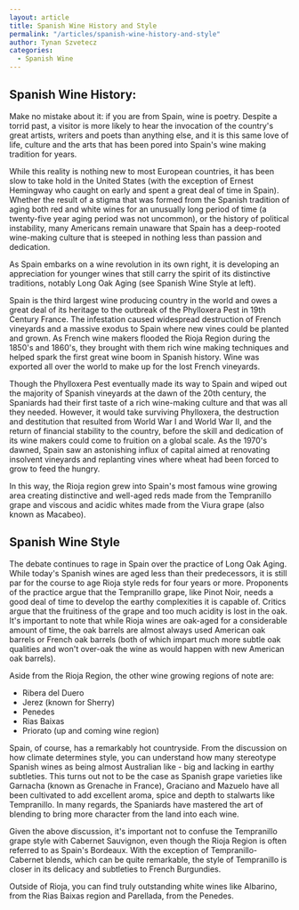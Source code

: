 ```yaml
---
layout: article
title: Spanish Wine History and Style
permalink: "/articles/spanish-wine-history-and-style"
author: Tynan Szvetecz
categories:
  - Spanish Wine
---
```


## Spanish Wine History:

Make no mistake about it: if you are from Spain, wine is poetry. Despite a torrid past, a visitor is more likely to hear the invocation of the country's great artists, writers and poets than anything else, and it is this same love of life, culture and the arts that has been pored into Spain's wine making tradition for years.

While this reality is nothing new to most European countries, it has been slow to take hold in the United States (with the exception of Ernest Hemingway who caught on early and spent a great deal of time in Spain). Whether the result of a stigma that was formed from the Spanish tradition of aging both red and white wines for an unusually long period of time (a twenty-five year aging period was not uncommon), or the history of political instability, many Americans remain unaware that Spain has a deep-rooted wine-making culture that is steeped in nothing less than passion and dedication.

As Spain embarks on a wine revolution in its own right, it is developing an appreciation for younger wines that still carry the spirit of its distinctive traditions, notably Long Oak Aging (see Spanish Wine Style at left).

Spain is the third largest wine producing country in the world and owes a great deal of its heritage to the outbreak of the Phylloxera Pest in 19th Century France. The infestation caused widespread destruction of French vineyards and a massive exodus to Spain where new vines could be planted and grown. As French wine makers flooded the Rioja Region during the 1850's and 1860's, they brought with them rich wine making techniques and helped spark the first great wine boom in Spanish history. Wine was exported all over the world to make up for the lost French vineyards.

Though the Phylloxera Pest eventually made its way to Spain and wiped out the majority of Spanish vineyards at the dawn of the 20th century, the Spaniards had their first taste of a rich wine-making culture and that was all they needed. However, it would take surviving Phylloxera, the destruction and destitution that resulted from World War I and World War II, and the return of financial stability to the country, before the skill and dedication of its wine makers could come to fruition on a global scale. As the 1970's dawned, Spain saw an astonishing influx of capital aimed at renovating insolvent vineyards and replanting vines where wheat had been forced to grow to feed the hungry.

In this way, the Rioja region grew into Spain's most famous wine growing area creating distinctive and well-aged reds made from the Tempranillo grape and viscous and acidic whites made from the Viura grape (also known as Macabeo).

## Spanish Wine Style

The debate continues to rage in Spain over the practice of Long Oak Aging. While today's Spanish wines are aged less than their predecessors, it is still par for the course to age Rioja style reds for four years or more. Proponents of the practice argue that the Tempranillo grape, like Pinot Noir, needs a good deal of time to develop the earthy complexities it is capable of. Critics argue that the fruitiness of the grape and too much acidity is lost in the oak. It's important to note that while Rioja wines are oak-aged for a considerable amount of time, the oak barrels are almost always used American oak barrels or French oak barrels (both of which impart much more subtle oak qualities and won't over-oak the wine as would happen with new American oak barrels).

Aside from the Rioja Region, the other wine growing regions of note are:

- Ribera del Duero
- Jerez (known for Sherry)
- Penedes
- Rias Baixas
- Priorato (up and coming wine region)

Spain, of course, has a remarkably hot countryside. From the discussion on how climate determines style, you can understand how many stereotype Spanish wines as being almost Australian like - big and lacking in earthy subtleties. This turns out not to be the case as Spanish grape varieties like Garnacha (known as Grenache in France), Graciano and Mazuelo have all been cultivated to add excellent aroma, spice and depth to stalwarts like Tempranillo. In many regards, the Spaniards have mastered the art of blending to bring more character from the land into each wine.

Given the above discussion, it's important not to confuse the Tempranillo grape style with Cabernet Sauvignon, even though the Rioja Region is often referred to as Spain's Bordeaux. With the exception of Tempranillo-Cabernet blends, which can be quite remarkable, the style of Tempranillo is closer in its delicacy and subtleties to French Burgundies.

Outside of Rioja, you can find truly outstanding white wines like Albarino, from the Rias Baixas region and Parellada, from the Penedes.
